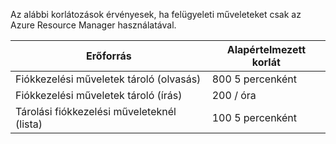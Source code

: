 Az alábbi korlátozások érvényesek, ha felügyeleti műveleteket csak az Azure Resource Manager használatával.

| Erőforrás | Alapértelmezett korlát |
| --- | --- |
| Fiókkezelési műveletek tároló (olvasás) |800 5 percenként |
| Fiókkezelési műveletek tároló (írás) |200 / óra |
| Tárolási fiókkezelési műveleteknél (lista) |100 5 percenként |

